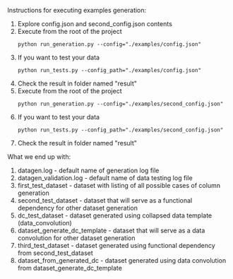 Instructions for executing examples generation:

1. Explore config.json and second_config.json contents 
2. Execute from the root of the project 
    ```
    python run_generation.py --config="./examples/config.json"
    ```
3. If you want to test your data 
    ```
    python run_tests.py --config_path="./examples/config.json"
    ```
4. Сheck the result in folder named "result"
5. Execute from the root of the project 
    ```
    python run_generation.py --config="./examples/second_config.json"
    ```
6. If you want to test your data 
    ```
    python run_tests.py --config_path="./examples/second_config.json"
    ```
7. Сheck the result in folder named "result"

What we end up with: 
1. datagen.log - default name of generation log file
2. datagen_validation.log - default name of data testing log file
3. first_test_dataset - dataset with listing of all possible cases of column generation
4. second_test_dataset - dataset that will serve as a functional dependency for other dataset generation
5. dc_test_dataset - dataset generated using collapsed data template (data_convolution)
6. dataset_generate_dc_template - dataset that will serve as a data convolution for other dataset generation 
7. third_test_dataset - dataset generated using functional dependency from second_test_dataset
8. dataset_from_generated_dc - dataset generated using data convolution from dataset_generate_dc_template
